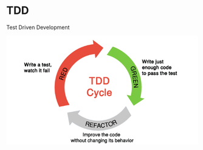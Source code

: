 # TDD

Test Driven Development

![alt text](https://github.com/hiddenstar1000/tdd/blob/main/tdd.png?raw=true)

